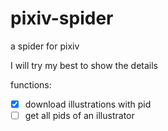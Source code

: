 # pixiv-spider
a spider for pixiv

I will try my best to show the details

functions:
- [x] download illustrations with pid
- [ ] get all pids of an illustrator 
